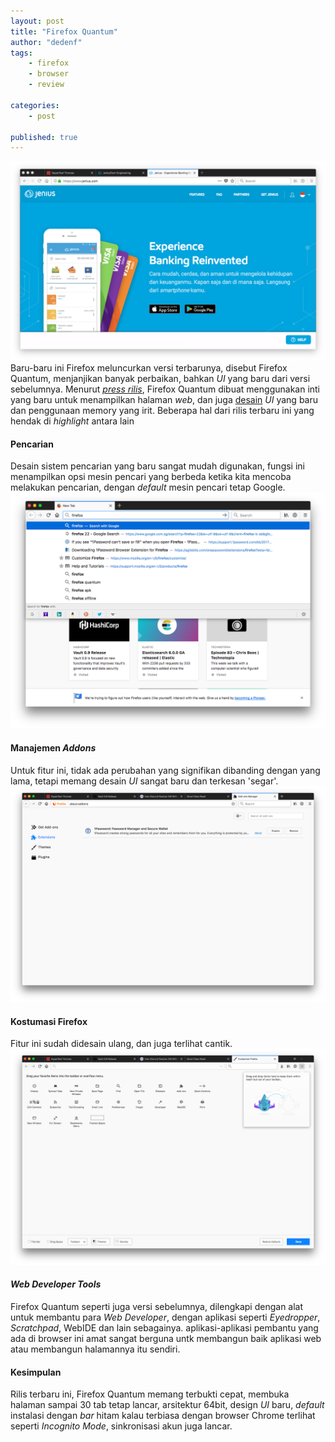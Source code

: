 ```yaml
---
layout: post
title: "Firefox Quantum"
author: "dedenf"
tags:
    - firefox
    - browser
    - review

categories: 
    - post
    
published: true
---
```


![firefox quantum](/images/posts/firefox-quantum/1.png)
Baru-baru ini Firefox meluncurkan versi terbarunya, disebut Firefox Quantum, menjanjikan banyak perbaikan, bahkan _UI_ yang baru dari versi sebelumnya. Menurut [_press rilis_](https://blog.mozilla.org/blog/2017/11/14/introducing-firefox-quantum/), Firefox Quantum dibuat menggunakan inti yang baru untuk menampilkan halaman _web_, dan juga [desain](http://design.firefox.com/photon/welcome.html) _UI_ yang baru dan penggunaan memory yang irit.
Beberapa hal dari rilis terbaru ini yang hendak di _highlight_ antara lain

<!-- more -->
#### Pencarian
Desain sistem pencarian yang baru sangat mudah digunakan, fungsi ini menampilkan opsi mesin pencari yang berbeda ketika kita mencoba melakukan pencarian, dengan _default_ mesin pencari tetap Google.
![search engine](/images/posts/firefox-quantum/2.png)

#### Manajemen _Addons_
Untuk fitur ini, tidak ada perubahan yang signifikan dibanding dengan yang lama, tetapi memang desain _UI_ sangat baru dan terkesan 'segar'.
![Addons Management](/images/posts/firefox-quantum/3.png)

#### Kostumasi Firefox
Fitur ini sudah didesain ulang, dan juga terlihat cantik.
![Customize Firefox](/images/posts/firefox-quantum/4.png)

#### _Web Developer Tools_
Firefox Quantum seperti juga versi sebelumnya, dilengkapi dengan alat untuk membantu para _Web Developer_, dengan aplikasi seperti _Eyedropper_, _Scratchpad_, WebIDE dan lain sebagainya. aplikasi-aplikasi pembantu yang ada di browser ini amat sangat berguna untk membangun baik aplikasi web atau membangun halamannya itu sendiri.

#### Kesimpulan
Rilis terbaru ini, Firefox Quantum memang terbukti cepat, membuka halaman sampai 30 tab tetap lancar, arsitektur 64bit, design _UI_ baru, _default_ instalasi dengan _bar_ hitam kalau terbiasa dengan browser Chrome terlihat seperti _Incognito Mode_, sinkronisasi akun juga lancar.
